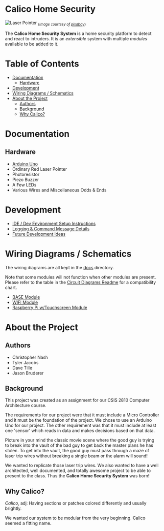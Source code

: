 Calico Home Security
====================

![Laser Pointer](./docs/laser-160991.png)
<sub>(_Image courtesy of [pixabay](https://pixabay.com/en/laser-optics-science-laser-pointer-160991/)_)</sub>

The **Calico Home Security System** is a home security platform to detect and react to intruders. It is an _extensible_ system with multiple _modules_ available to be added to it.


Table of Contents
=================

- [Documentation](#documentation)
  * [Hardware](#hardware)
- [Development](#development)
- [Wiring Diagrams / Schematics](#wiring-diagrams--schematics)
- [About the Project](#about-the-project)
  * [Authors](#authors)
  * [Background](#background)
  * [Why Calico?](#why-calico)

Documentation
=============

Hardware
--------

* [Arduino Uno](https://www.arduino.cc/en/Main/ArduinoBoardUno)
* Ordinary Red Laser Pointer
* Photoresistor
* Piezo Buzzer
* A Few LEDs
* Various Wires and Miscellaneous Odds & Ends


Development
===========

* [IDE / Dev Environment Setup Instructions](./docs/development/dev_environment_setup.md)
* [Logging & Command Message Details](./docs/development/logging.md)
* [Future Development Ideas](./docs/development/future/future_ideas.md)


Wiring Diagrams / Schematics
============================

The wiring diagrams are all kept in the [docs](./docs/circuit_diagrams) directory. 

Note that some modules will not function when other modules are present. Please refer to the table in the [Circuit Diagrams Readme](./docs/circuit_diagrams/README.md) for a compatibility chart.

* [BASE Module](./docs/circuit_diagrams/module_BASE/README.md)
* [WIFI Module](./docs/circuit_diagrams/module_WIFI/README.md)
* [Raspberry Pi w/Touchscreen Module](./docs/circuit_diagrams/module_PI/README.md)


About the Project
=================

Authors
-------

* Christopher Nash
* Tyler Jacobs
* Dave Tille
* Jason Bruderer

Background
----------

This project was created as an assignment for our CSIS 2810 Computer Architecture course.

The requirements for our project were that it must include a Micro Controller and it must be the foundation of the project. We chose to use an Arduino Uno for our project. The other requirement was that it must include at least one 'sensor' which reads in data and makes decisions based on that data.

Picture in your mind the classic movie scene where the good guy is trying to break into the vault of the bad guy to get back the master plans he has stolen. To get into the vault, the good guy must pass through a maze of laser trip wires without breaking a single beam or the alarm will sound! 

We wanted to replicate those laser trip wires. We also wanted to have a well architected, well documented, and totally awesome project to be able to present to the class. Thus the **Calico Home Security System** was born!


Why Calico?
-----------

*Calico*, adj: Having sections or patches colored differently and usually brightly.

We wanted our system to be modular from the very beginning. Calico seemed a fitting name.
